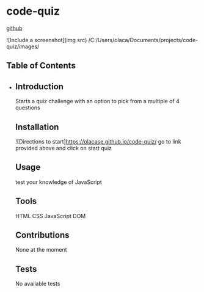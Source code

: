 # code-quiz

  [github](https://github.com/olacase/code-quiz)
  
  ![Include a screenshot](img src)
  /C:/Users/olaca/Documents/projects/code-quiz/images/


  ## Table of Contents
*
  ## Introduction
  Starts a quiz challenge with an option to pick from a multiple of 4 questions
  ## Installation
  ![Directions to start]https://olacase.github.io/code-quiz/
  go to link provided above and click on start quiz 
  ## Usage
  test your knowledge of JavaScript
  ## Tools
  HTML
  CSS
  JavaScript
  DOM 
  
  ## Contributions
  None at the moment
  ## Tests
  No available tests